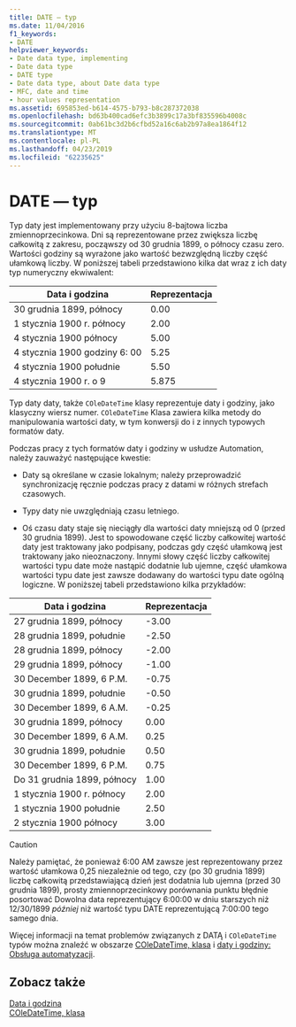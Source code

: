 ```yaml
---
title: DATE — typ
ms.date: 11/04/2016
f1_keywords:
- DATE
helpviewer_keywords:
- Date data type, implementing
- Date data type
- DATE type
- Date data type, about Date data type
- MFC, date and time
- hour values representation
ms.assetid: 695853ed-b614-4575-b793-b8c287372038
ms.openlocfilehash: bd63b400cad6efc3b3899c17a3bf835596b4008c
ms.sourcegitcommit: 0ab61bc3d2b6cfbd52a16c6ab2b97a8ea1864f12
ms.translationtype: MT
ms.contentlocale: pl-PL
ms.lasthandoff: 04/23/2019
ms.locfileid: "62235625"
---
```

# <a name="date-type"></a>DATE — typ

Typ daty jest implementowany przy użyciu 8-bajtowa liczba zmiennoprzecinkowa. Dni są reprezentowane przez zwiększa liczbę całkowitą z zakresu, począwszy od 30 grudnia 1899, o północy czasu zero. Wartości godziny są wyrażone jako wartość bezwzględną liczby część ułamkową liczby. W poniższej tabeli przedstawiono kilka dat wraz z ich daty typ numeryczny ekwiwalent:

|Data i godzina|Reprezentacja|
|-------------------|--------------------|
|30 grudnia 1899, północy|0.00|
|1 stycznia 1900 r. północy|2.00|
|4 stycznia 1900 północy|5.00|
|4 stycznia 1900 godziny 6: 00|5.25|
|4 stycznia 1900 południe|5.50|
|4 stycznia 1900 r. o 9|5.875|

Typ daty daty, także `COleDateTime` klasy reprezentuje daty i godziny, jako klasyczny wiersz numer. `COleDateTime` Klasa zawiera kilka metody do manipulowania wartości daty, w tym konwersji do i z innych typowych formatów daty.

Podczas pracy z tych formatów daty i godziny w usłudze Automation, należy zauważyć następujące kwestie:

- Daty są określane w czasie lokalnym; należy przeprowadzić synchronizację ręcznie podczas pracy z datami w różnych strefach czasowych.

- Typy daty nie uwzględniają czasu letniego.

- Oś czasu daty staje się nieciągły dla wartości daty mniejszą od 0 (przed 30 grudnia 1899). Jest to spowodowane część liczby całkowitej wartość daty jest traktowany jako podpisany, podczas gdy część ułamkową jest traktowany jako nieoznaczony. Innymi słowy część liczby całkowitej wartości typu date może nastąpić dodatnie lub ujemne, część ułamkowa wartości typu date jest zawsze dodawany do wartości typu date ogólną logiczne. W poniższej tabeli przedstawiono kilka przykładów:

|Data i godzina|Reprezentacja|
|-------------------|--------------------|
|27 grudnia 1899, północy|-3.00|
|28 grudnia 1899, południe|-2.50|
|28 grudnia 1899, północy|-2.00|
|29 grudnia 1899, północy|-1.00|
|30 December 1899, 6 P.M.|-0.75|
|30 grudnia 1899, południe|-0.50|
|30 December 1899, 6 A.M.|-0.25|
|30 grudnia 1899, północy|0.00|
|30 December 1899, 6 A.M.|0.25|
|30 grudnia 1899, południe|0.50|
|30 December 1899, 6 P.M.|0.75|
|Do 31 grudnia 1899, północy|1.00|
|1 stycznia 1900 r. północy|2.00|
|1 stycznia 1900 południe|2.50|
|2 stycznia 1900 północy|3.00|

> [!CAUTION]
>  Należy pamiętać, że ponieważ 6:00 AM zawsze jest reprezentowany przez wartość ułamkowa 0,25 niezależnie od tego, czy (po 30 grudnia 1899) liczbę całkowitą przedstawiającą dzień jest dodatnia lub ujemna (przed 30 grudnia 1899), prosty zmiennoprzecinkowy porównania punktu błędnie posortować Dowolna data reprezentujący 6:00:00 w dniu starszych niż 12/30/1899 *później* niż wartość typu DATE reprezentującą 7:00:00 tego samego dnia.

Więcej informacji na temat problemów związanych z DATĄ i `COleDateTime` typów można znaleźć w obszarze [COleDateTime, klasa](../atl-mfc-shared/reference/coledatetime-class.md) i [daty i godziny: Obsługa automatyzacji](../atl-mfc-shared/date-and-time-automation-support.md).

## <a name="see-also"></a>Zobacz także

[Data i godzina](../atl-mfc-shared/date-and-time.md)<br/>
[COleDateTime, klasa](../atl-mfc-shared/reference/coledatetime-class.md)
